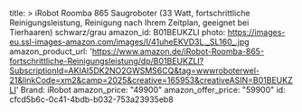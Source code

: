 title: >
  iRobot Roomba 865 Saugroboter (33 Watt, fortschrittliche Reinigungsleistung, Reinigung nach Ihrem
  Zeitplan, geeignet bei Tierhaaren) schwarz/grau
amazon_id: B01BEUKZLI
photo: https://images-eu.ssl-images-amazon.com/images/I/41uheEKVD3L._SL160_.jpg
amazon_product_url: 'https://www.amazon.de/iRobot-Roomba-865-fortschrittliche-Reinigungsleistung/dp/B01BEUKZLI?SubscriptionId=AKIAI5DK2NO2GWSMS6CQ&tag=wwwroboterwel-21&linkCode=xm2&camp=2025&creative=165953&creativeASIN=B01BEUKZLI'
Brand: iRobot
amazon_price: "49900"
amazon_offer_price: "59900"
id: cfcd5b6c-0c41-4bdb-b032-753a23935eb8

